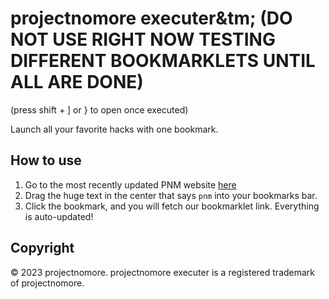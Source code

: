 # projectnomore executer&tm; (DO NOT USE RIGHT NOW TESTING DIFFERENT BOOKMARKLETS UNTIL ALL ARE DONE)
(press shift + ] or } to open once executed)




Launch all your favorite hacks with one bookmark.

## How to use
1. Go to the most recently updated PNM website [here](https://ujosd1.csb.app/bookmarklet.html)
2. Drag the huge text in the center that says `pnm` into your bookmarks bar.
3. Click the bookmark, and you will fetch our bookmarklet link. Everything is auto-updated!

## Copyright
&copy; 2023 projectnomore. projectnomore executer is a registered trademark of projectnomore.
